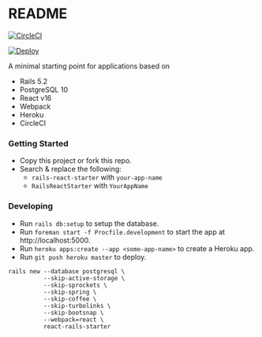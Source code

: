# README

[![CircleCI](https://circleci.com/gh/soumyaveer/rails-react-starter.svg?style=svg)](https://circleci.com/gh/soumyaveer/rails-react-starter)

[![Deploy](https://www.herokucdn.com/deploy/button.svg)](https://heroku.com/deploy)

A minimal starting point for applications based on

* Rails 5.2
* PostgreSQL 10
* React v16
* Webpack
* Heroku
* CircleCI


### Getting Started

* Copy this project or fork this repo.
* Search & replace the following:
  * `rails-react-starter` with `your-app-name`
  * `RailsReactStarter` with `YourAppName`  

### Developing

* Run `rails db:setup` to setup the database.
* Run `foreman start -f Procfile.development` to start the app at http://localhost:5000.
* Run `heroku apps:create --app <some-app-name>` to create a Heroku app.
* Run `git push heroku master` to deploy.


```
rails new --database postgresql \
          --skip-active-storage \
          --skip-sprockets \
          --skip-spring \
          --skip-coffee \
          --skip-turbolinks \
          --skip-bootsnap \
          --webpack=react \
          react-rails-starter
```
